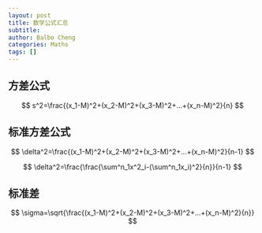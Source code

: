 ```yaml
---
layout: post
title: 数学公式汇总
subtitle: 
author: Balbo Cheng
categories: Maths
tags: []
---
```


## 方差公式

$$
s^2=\frac{(x_1-M)^2+(x_2-M)^2+(x_3-M)^2+...+(x_n-M)^2}{n}
$$

## 标准方差公式

$$
\delta^2=\frac{(x_1-M)^2+(x_2-M)^2+(x_3-M)^2+...+(x_n-M)^2}{n-1}
$$

$$
\delta^2=\frac{\frac{\sum^n_1x^2_i-(\sum^n_1x_i)^2}{n}}{n-1}
$$

## 标准差

$$
\sigma=\sqrt{\frac{(x_1-M)^2+(x_2-M)^2+(x_3-M)^2+...+(x_n-M)^2}{n}}
$$
